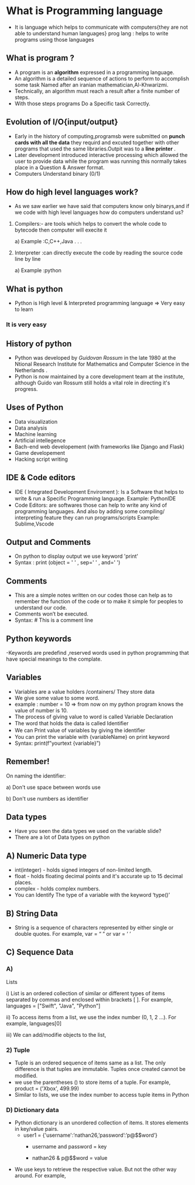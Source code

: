 # What is Programming language 
- It is language which helps to communicate with computers{they are not able to understand human languages}
prog lang : helps to write programs using those languages 
## What is program ?
- A program is an **algorithm** expressed in a programming language.
- An algorithm is a detailed sequence of actions to perform to accomplish some task Named after an iranian mathematician,Al-Khwarizmi.
- Technically, an algorithm must reach a result after a finite number of steps.
- With those steps programs Do a Specific task Correctly.
## Evolution of I/O{input/output} 
- Early in the  history of computing,programsb were submitted on **punch cards with all the data** they requird and excuted together with other programs that used the same libraries.Outpit was to a **line printer** .
- Later development  introduced interactive processing which allowed the user to provide data while the program was running this normally takes place  in a Question & Answer format.
- Computers Understand binary (0/1)

## How do high level languages work?
- As we saw earlier we have said that computers know only binarys,and if we code with high level languages how do computers understand us?
1) Compilers:- are tools which helps to convert the whole code to bytecode then computer will execite it 
    





    a) Example :C,C++,Java . . .
2. Interpreter :can directly execute the code by reading the source code line by line 
    


    a) Example :python
## What is python
- Python is High level & Interpreted programming language => Very easy to learn
 ### It is very easy

## History of python 
- Python was developed by *Guidovan Rossum*
 in the late 1980 at the Ntional Research Institute for Mathematics and Computer Science in the Netherlands .
 - Python is now maintained by a core development team at the
institute, although Guido van Rossum still holds a vital role in
directing it's progress.
## Uses of Python
- Data visualization
- Data analysis
- Machine learning 
- Artificial intellegence 
- Bach-end web developement (with frameworks like Django and Flask)
- Game developement
- Hacking script writing
## IDE & Code editors
- IDE ( Integrated Development Enviroment ): Is a
Software that helps to write & run a Speciﬁc Programming
language. Example: PythonIDE
- Code Editors: are softwares those can help to write any
kind of programming languages. And also by adding some
compiling/ interpreting feature they can run
programs/scripts Example: Sublime,Vscode
## Output and Comments 
- On python to display output we use keyword 'print'
- Syntax : print (object = ' ' , sep=' ' , and=' ')
## Comments
- This are a simple notes written on our codes those can help as to remember the function
of the code or to make it simple for peoples to understand our code.
- Comments won’t be executed.
- Syntax: # This is a comment line

## Python keywords
 -Keywords are predefind ,reserved words used in python programming that have special meanings to the complate.
## Variables
- Variables are a value holders /containers/
They store data
- We give some value to some word.
- example : number = 10
=> from now on my python program knows the value of
number is 10.
- The process of giving value to word is called Variable Declaration
- The word that holds the data is called Identiﬁer
- We can Print value of variables by giving the identiﬁer
- You can print the variable with {variableName} on
print keyword
- Syntax: print(f”yourtext {variable}”)
## Remember!
On naming the identifier:
   


   a)   Don't use space between words use 
   

   b) Don't use numbers as identifier 
## Data types 
- Have you seen the data types we used on the variable slide?
- There are a lot of Data types on python
## A) Numeric Data type
- int(integer) - holds signed integers of non-limited length.
- float - holds floating decimal points and it's accurate up to 15 decimal places.
- complex - holds complex numbers.
 - You can Identify The type of a variable with the keyword ‘type()’
## B) String Data

- String is a sequence of characters represented by either single or double quotes. For
example, var = “ ” or var = ‘ ’
## C) Sequence Data
### A)
Lists

i) List is an ordered collection of similar or different types of items separated by
commas and enclosed within brackets [ ]. For example, languages =
["Swift", "Java", "Python"]


ii) To access items from a list, we use the index number (0, 1, 2 ...). For
example, languages[0]


iii) We can add/modifie objects to the list,
### 2) Tuple
- Tuple is an ordered sequence of items same as a list. The only difference is that tuples are
immutable. Tuples once created cannot be modiﬁed.
- we use the parentheses () to store items of a tuple. For example, product = ('Xbox', 499.99)
- Similar to lists, we use the index number to access tuple items in Python
### D) Dictionary data

- Python dictionary is an unordered collection of items. It stores elements in key/value
pairs.
  - user1 = {'username':’nathan26,’password’:’p@$$word’}
     - username and password = key

     - nathan26 & p@$$word = value
- We use keys to retrieve the respective value. But not the other way around. For example,